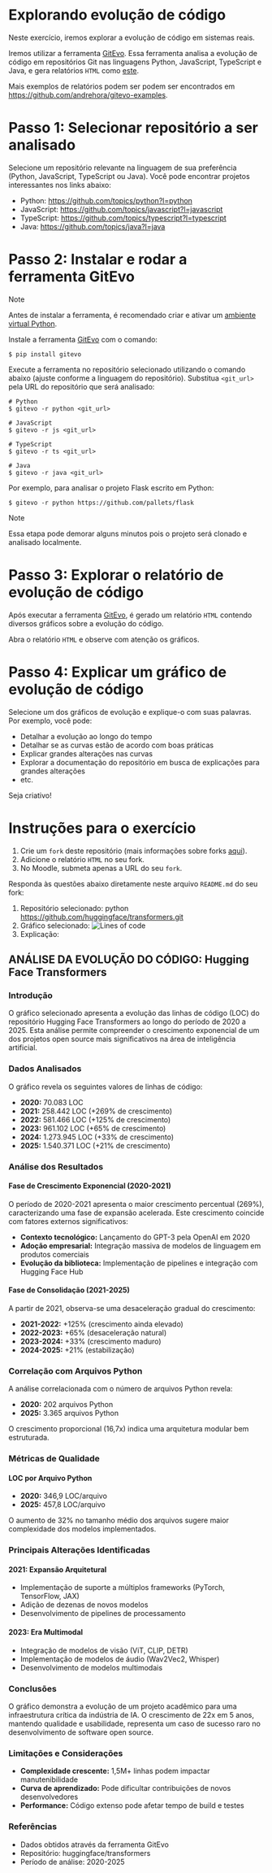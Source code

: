 # Explorando evolução de código

Neste exercício, iremos explorar a evolução de código em sistemas reais.

Iremos utilizar a ferramenta [GitEvo](https://github.com/andrehora/gitevo).
Essa ferramenta analisa a evolução de código em repositórios Git nas linguagens Python, JavaScript, TypeScript e Java, e gera relatórios `HTML` como [este](https://andrehora.github.io/gitevo-examples/python/pandas.html).

Mais exemplos de relatórios podem ser podem ser encontrados em https://github.com/andrehora/gitevo-examples.

# Passo 1: Selecionar repositório a ser analisado

Selecione um repositório relevante na linguagem de sua preferência (Python, JavaScript, TypeScript ou Java).
Você pode encontrar projetos interessantes nos links abaixo:

- Python: https://github.com/topics/python?l=python
- JavaScript: https://github.com/topics/javascript?l=javascript
- TypeScript: https://github.com/topics/typescript?l=typescript
- Java: https://github.com/topics/java?l=java

# Passo 2: Instalar e rodar a ferramenta GitEvo

> [!NOTE]
> Antes de instalar a ferramenta, é recomendado criar e ativar um [ambiente virtual Python](https://packaging.python.org/en/latest/guides/installing-using-pip-and-virtual-environments/#create-and-use-virtual-environments).

Instale a ferramenta [GitEvo](https://github.com/andrehora/gitevo) com o comando:

```
$ pip install gitevo
```

Execute a ferramenta no repositório selecionado utilizando o comando abaixo (ajuste conforme a linguagem do repositório).
Substitua `<git_url>` pela URL do repositório que será analisado:

```shell
# Python
$ gitevo -r python <git_url>

# JavaScript
$ gitevo -r js <git_url>

# TypeScript
$ gitevo -r ts <git_url>

# Java
$ gitevo -r java <git_url>
```

Por exemplo, para analisar o projeto Flask escrito em Python:

```
$ gitevo -r python https://github.com/pallets/flask
```

> [!NOTE]
> Essa etapa pode demorar alguns minutos pois o projeto será clonado e analisado localmente.

# Passo 3: Explorar o relatório de evolução de código

Após executar a ferramenta [GitEvo](https://github.com/andrehora/gitevo), é gerado um relatório `HTML` contendo diversos gráficos sobre a evolução do código.

Abra o relatório `HTML` e observe com atenção os gráficos.

# Passo 4: Explicar um gráfico de evolução de código

Selecione um dos gráficos de evolução e explique-o com suas palavras.
Por exemplo, você pode:

- Detalhar a evolução ao longo do tempo
- Detalhar se as curvas estão de acordo com boas práticas
- Explicar grandes alterações nas curvas
- Explorar a documentação do repositório em busca de explicações para grandes alterações
- etc.

Seja criativo!

# Instruções para o exercício

1. Crie um `fork` deste repositório (mais informações sobre forks [aqui](https://docs.github.com/pt/pull-requests/collaborating-with-pull-requests/working-with-forks/fork-a-repo)).
2. Adicione o relatório `HTML` no seu fork.
3. No Moodle, submeta apenas a URL do seu `fork`.

Responda às questões abaixo diretamente neste arquivo `README.md` do seu fork:

1. Repositório selecionado: python https://github.com/huggingface/transformers.git
2. Gráfico selecionado: 
 ![Lines of code](loc_evolution.png)
3. Explicação: 
## ANÁLISE DA EVOLUÇÃO DO CÓDIGO: Hugging Face Transformers

### Introdução

O gráfico selecionado apresenta a evolução das linhas de código (LOC) do repositório Hugging Face Transformers ao longo do período de 2020 a 2025. Esta análise permite compreender o crescimento exponencial de um dos projetos open source mais significativos na área de inteligência artificial.

### Dados Analisados

O gráfico revela os seguintes valores de linhas de código:
- **2020:** 70.083 LOC
- **2021:** 258.442 LOC (+269% de crescimento)
- **2022:** 581.466 LOC (+125% de crescimento)
- **2023:** 961.102 LOC (+65% de crescimento)
- **2024:** 1.273.945 LOC (+33% de crescimento)
- **2025:** 1.540.371 LOC (+21% de crescimento)

### Análise dos Resultados

#### Fase de Crescimento Exponencial (2020-2021)

O período de 2020-2021 apresenta o maior crescimento percentual (269%), caracterizando uma fase de expansão acelerada. Este crescimento coincide com fatores externos significativos:

- **Contexto tecnológico:** Lançamento do GPT-3 pela OpenAI em 2020
- **Adoção empresarial:** Integração massiva de modelos de linguagem em produtos comerciais
- **Evolução da biblioteca:** Implementação de pipelines e integração com Hugging Face Hub

#### Fase de Consolidação (2021-2025)

A partir de 2021, observa-se uma desaceleração gradual do crescimento:
- **2021-2022:** +125% (crescimento ainda elevado)
- **2022-2023:** +65% (desaceleração natural)
- **2023-2024:** +33% (crescimento maduro)
- **2024-2025:** +21% (estabilização)

### Correlação com Arquivos Python

A análise correlacionada com o número de arquivos Python revela:
- **2020:** 202 arquivos Python
- **2025:** 3.365 arquivos Python

O crescimento proporcional (16,7x) indica uma arquitetura modular bem estruturada.

### Métricas de Qualidade

#### LOC por Arquivo Python
- **2020:** 346,9 LOC/arquivo
- **2025:** 457,8 LOC/arquivo

O aumento de 32% no tamanho médio dos arquivos sugere maior complexidade dos modelos implementados.

### Principais Alterações Identificadas

#### 2021: Expansão Arquitetural
- Implementação de suporte a múltiplos frameworks (PyTorch, TensorFlow, JAX)
- Adição de dezenas de novos modelos
- Desenvolvimento de pipelines de processamento

#### 2023: Era Multimodal
- Integração de modelos de visão (ViT, CLIP, DETR)
- Implementação de modelos de áudio (Wav2Vec2, Whisper)
- Desenvolvimento de modelos multimodais

### Conclusões

O gráfico demonstra a evolução de um projeto acadêmico para uma infraestrutura crítica da indústria de IA. O crescimento de 22x em 5 anos, mantendo qualidade e usabilidade, representa um caso de sucesso raro no desenvolvimento de software open source.

### Limitações e Considerações

- **Complexidade crescente:** 1,5M+ linhas podem impactar manutenibilidade
- **Curva de aprendizado:** Pode dificultar contribuições de novos desenvolvedores
- **Performance:** Código extenso pode afetar tempo de build e testes

### Referências

- Dados obtidos através da ferramenta GitEvo
- Repositório: huggingface/transformers
- Período de análise: 2020-2025